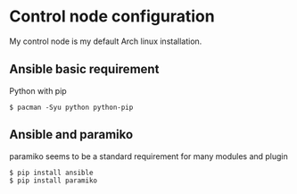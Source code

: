 # Control node configuration

My control node is my default Arch linux installation. 

## Ansible basic requirement

Python with pip

```
$ pacman -Syu python python-pip
```
 
## Ansible and paramiko

paramiko seems to be a standard requirement for many modules and plugin

``` 
$ pip install ansible 
$ pip install paramiko 
```
